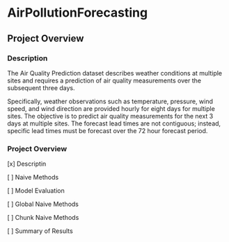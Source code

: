 # AirPollutionForecasting

## Project Overview

### Description

The Air Quality Prediction dataset describes weather conditions at multiple sites and requires a prediction of air quality measurements over the subsequent three days.

Specifically, weather observations such as temperature, pressure, wind speed, and wind direction are provided hourly for eight days for multiple sites. The objective is to predict air quality measurements for the next 3 days at multiple sites. The forecast lead times are not contiguous; instead, specific lead times must be forecast over the 72 hour forecast period.

### Project Overview

[x] Descriptin

[ ] Naive Methods

[ ] Model Evaluation

[ ] Global Naive Methods

[ ] Chunk Naive Methods

[ ] Summary of Results

